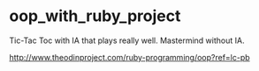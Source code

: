 # oop_with_ruby_project

Tic-Tac Toc with IA that plays really well. Mastermind without IA.

http://www.theodinproject.com/ruby-programming/oop?ref=lc-pb
